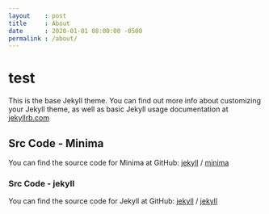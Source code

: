 ```yaml
---
layout    : post
title     : About
date      : 2020-01-01 08:00:00 -0500
permalink : /about/
---
```


# test
This is the base Jekyll theme. You can find out more info about customizing your Jekyll theme, as well as basic Jekyll usage documentation at [jekyllrb.com](https://jekyllrb.com/)

## Src Code - Minima
You can find the source code for Minima at GitHub:
[jekyll][jekyll-organization] /
[minima](https://github.com/jekyll/minima)


### Src Code - jekyll
You can find the source code for Jekyll at GitHub:
[jekyll][jekyll-organization] /
[jekyll](https://github.com/jekyll/jekyll)

[jekyll-organization]: https://github.com/jekyll

